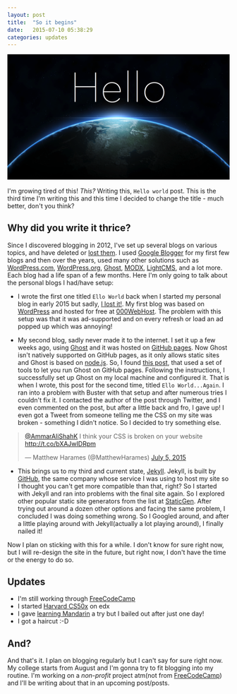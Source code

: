 ```yaml
---
layout: post
title:  "So it begins"
date:   2015-07-10 05:38:29
categories: updates
---
```


![Hello World](/../assets/hello-world.png)

I'm growing tired of this! *This?* Writing this, `Hello world` post. This is the third time I'm writing this and this time I decided to change the title - much better, don't you think?

## Why did you write it thrice?

 Since I discovered blogging in 2012, I've set up several blogs on various topics, and have deleted or [lost them](https://medium.com/@ammarshah/how-i-lost-my-blog-24b31e300199). I used [Google Blogger](https://www.blogger.com) for my first few blogs and then over the years, used many other solutions such as [WordPress.com](https://wordpress.com/), [WordPress.org](https://wordpress.org/), [Ghost](https://ghost.org/), [MODX](http://modx.com/), [LightCMS](https://www.lightcms.com/), and a lot more. Each blog had a life span of a few months. Here I'm only going to talk about the personal blogs I had/have setup:

 + I wrote the first one titled `Ello World` back when I started my personal blog in early 2015 but sadly, [I lost it!](https://medium.com/@ammarshah/how-i-lost-my-blog-24b31e300199). My first blog was based on [WordPress](https://wordpress.org/) and hosted for free at [000WebHost](http://www.000webhost.com/690150.html). The problem with this setup was that it was ad-supported and on every refresh or load an ad popped up which was annoying!  

 + My second blog, sadly never made it to the internet. I set it up a few weeks ago, using [Ghost](https://ghost.org/) and it was hosted on [GitHub pages](https://pages.github.com/). Now Ghost isn't natively supported on GitHub pages, as it only allows static sites and Ghost is based on [node.js](https://nodejs.org/). So, I found [this post](http://leftofnull.com/2014/02/07/using-github-pages-with-ghost-and-buster-on-windows-part-1/index.html), that used a set of tools to let you run Ghost on GitHub pages. Following the instructions, I successfully set up Ghost on my local machine and configured it. That is when I wrote, this post for the second time, titled `Ello World...Again`. I ran into a problem with Buster with that setup and after numerous tries I couldn't fix it. I contacted the author of the post through Twitter, and I even commented on the post, but after a little back and fro, I gave up! I even got a Tweet from someone telling me the CSS on my site was broken - something I didn't notice. So I decided to try something else.
 <blockquote class="twitter-tweet" lang="en"><p lang="en" dir="ltr"><a href="https://twitter.com/AmmarAliShahK">@AmmarAliShahK</a> I think your CSS is broken on your website <a href="http://t.co/bXAJwIDRpm">http://t.co/bXAJwIDRpm</a></p>&mdash; Matthew Harames (@MatthewHarames) <a href="https://twitter.com/MatthewHarames/status/617758469584654336">July 5, 2015</a></blockquote>
<script async src="//platform.twitter.com/widgets.js" charset="utf-8"></script>

 + This brings us to my third and current state, [Jekyll](http://jekyllrb.com/). Jekyll, is built by [GitHub](https://github.com/), the same company whose service I was using to host my site so I thought you can't get more compatible than that, right? So I started with Jekyll and ran into problems with the final site again. So I explored other popular static site generators from the list at [StaticGen](https://www.staticgen.com/). After trying out around a dozen other options and facing the same problem, I concluded I was doing something wrong. So I Googled around, and after a little playing around with Jekyll(actually a lot playing around), I finally nailed it!

 Now I plan on sticking with this for a while. I don't know for sure right now, but I will re-design the site in the future, but right now, I don't have the time or the energy to do so.

## Updates
+ I'm still working through [FreeCodeCamp](http://www.freecodecamp.com/)
+ I started [Harvard CS50x](https://courses.edx.org/courses/HarvardX/CS50x3/2015/info) on edx
+ I gave [learning Mandarin](https://www.edx.org/course/chinese-language-learn-basic-mandarin-mandarinx-mx101x) a try but I bailed out after just one day!
+ I got a haircut :-D

## And?
And that's it. I plan on blogging regularly but I can't say for sure right now. My college starts from August and I'm gonna try to fit blogging into my routine. I'm working on a *non-profit* project atm(not from [FreeCodeCamp](http://freecodecamp.com/)) and I'll be writing about that in an upcoming post/posts.
